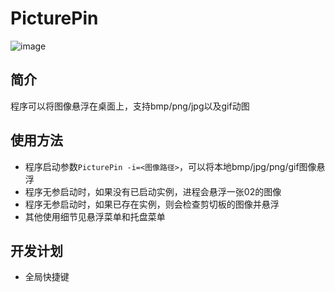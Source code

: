 # PicturePin

![image](https://user-images.githubusercontent.com/46275725/124363051-8cfe0080-dc6b-11eb-88ff-1ccd912dc979.png)

## 简介 

程序可以将图像悬浮在桌面上，支持bmp/png/jpg以及gif动图

## 使用方法

-   程序启动参数`PicturePin -i=<图像路径>`，可以将本地bmp/jpg/png/gif图像悬浮
-   程序无参启动时，如果没有已启动实例，进程会悬浮一张02的图像
-   程序无参启动时，如果已存在实例，则会检查剪切板的图像并悬浮
-   其他使用细节见悬浮菜单和托盘菜单

## 开发计划

-   全局快捷键
